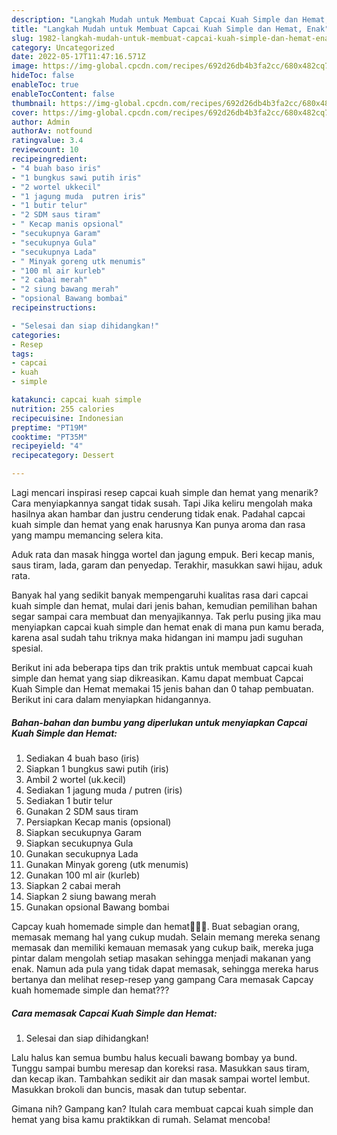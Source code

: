 ```yaml
---
description: "Langkah Mudah untuk Membuat Capcai Kuah Simple dan Hemat, Enak"
title: "Langkah Mudah untuk Membuat Capcai Kuah Simple dan Hemat, Enak"
slug: 1982-langkah-mudah-untuk-membuat-capcai-kuah-simple-dan-hemat-enak
category: Uncategorized
date: 2022-05-17T11:47:16.571Z
image: https://img-global.cpcdn.com/recipes/692d26db4b3fa2cc/680x482cq70/capcai-kuah-simple-dan-hemat-foto-resep-utama.jpg
hideToc: false
enableToc: true
enableTocContent: false
thumbnail: https://img-global.cpcdn.com/recipes/692d26db4b3fa2cc/680x482cq70/capcai-kuah-simple-dan-hemat-foto-resep-utama.jpg
cover: https://img-global.cpcdn.com/recipes/692d26db4b3fa2cc/680x482cq70/capcai-kuah-simple-dan-hemat-foto-resep-utama.jpg
author: Admin
authorAv: notfound
ratingvalue: 3.4
reviewcount: 10
recipeingredient:
- "4 buah baso iris"
- "1 bungkus sawi putih iris"
- "2 wortel ukkecil"
- "1 jagung muda  putren iris"
- "1 butir telur"
- "2 SDM saus tiram"
- " Kecap manis opsional"
- "secukupnya Garam"
- "secukupnya Gula"
- "secukupnya Lada"
- " Minyak goreng utk menumis"
- "100 ml air kurleb"
- "2 cabai merah"
- "2 siung bawang merah"
- "opsional Bawang bombai"
recipeinstructions:

- "Selesai dan siap dihidangkan!"
categories:
- Resep
tags:
- capcai
- kuah
- simple

katakunci: capcai kuah simple 
nutrition: 255 calories
recipecuisine: Indonesian
preptime: "PT19M"
cooktime: "PT35M"
recipeyield: "4"
recipecategory: Dessert

---
```



Lagi mencari inspirasi resep capcai kuah simple dan hemat yang menarik? Cara menyiapkannya sangat tidak susah. Tapi Jika keliru mengolah maka hasilnya akan hambar dan justru cenderung tidak enak. Padahal capcai kuah simple dan hemat yang enak harusnya Kan punya aroma dan rasa yang mampu memancing selera kita.


Aduk rata dan masak hingga wortel dan jagung empuk. Beri kecap manis, saus tiram, lada, garam dan penyedap. Terakhir, masukkan sawi hijau, aduk rata.

Banyak hal yang sedikit banyak mempengaruhi kualitas rasa dari capcai kuah simple dan hemat, mulai dari jenis bahan, kemudian pemilihan bahan segar sampai cara membuat dan menyajikannya. Tak perlu pusing jika mau menyiapkan capcai kuah simple dan hemat enak di mana pun kamu berada, karena asal sudah tahu triknya maka hidangan ini mampu jadi suguhan spesial.


Berikut ini ada beberapa tips dan trik praktis untuk membuat capcai kuah simple dan hemat yang siap dikreasikan. Kamu dapat membuat Capcai Kuah Simple dan Hemat memakai 15 jenis bahan dan 0 tahap pembuatan. Berikut ini cara dalam menyiapkan hidangannya.

<!--inarticleads1-->

##### Bahan-bahan dan bumbu yang diperlukan untuk menyiapkan Capcai Kuah Simple dan Hemat:

1. Sediakan 4 buah baso (iris)
1. Siapkan 1 bungkus sawi putih (iris)
1. Ambil 2 wortel (uk.kecil)
1. Sediakan 1 jagung muda / putren (iris)
1. Sediakan 1 butir telur
1. Gunakan 2 SDM saus tiram
1. Persiapkan  Kecap manis (opsional)
1. Siapkan secukupnya Garam
1. Siapkan secukupnya Gula
1. Gunakan secukupnya Lada
1. Gunakan  Minyak goreng (utk menumis)
1. Gunakan 100 ml air (kurleb)
1. Siapkan 2 cabai merah
1. Siapkan 2 siung bawang merah
1. Gunakan opsional Bawang bombai


Capcay kuah homemade simple dan hemat👩‍🍳😂. Buat sebagian orang, memasak memang hal yang cukup mudah. Selain memang mereka senang memasak dan memiliki kemauan memasak yang cukup baik, mereka juga pintar dalam mengolah setiap masakan sehingga menjadi makanan yang enak. Namun ada pula yang tidak dapat memasak, sehingga mereka harus bertanya dan melihat resep-resep yang gampang Cara memasak Capcay kuah homemade simple dan hemat?‍?? 

<!--inarticleads2-->

##### Cara memasak Capcai Kuah Simple dan Hemat:


1. Selesai dan siap dihidangkan!

Lalu halus kan semua bumbu halus kecuali bawang bombay ya bund. Tunggu sampai bumbu meresap dan koreksi rasa. Masukkan saus tiram, dan kecap ikan. Tambahkan sedikit air dan masak sampai wortel lembut. Masukkan brokoli dan buncis, masak dan tutup sebentar. 

Gimana nih? Gampang kan? Itulah cara membuat capcai kuah simple dan hemat yang bisa kamu praktikkan di rumah. Selamat mencoba!
